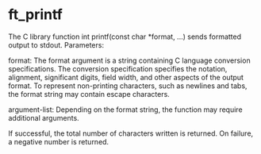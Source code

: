 # ft_printf
The C library function int printf(const char *format, ...) sends formatted output to stdout.
Parameters:  

format: The format argument is a string containing C language conversion specifications. The conversion specification specifies the notation, alignment, significant digits, field width, and other aspects of the output format. To represent non-printing characters, such as newlines and tabs, the format string may contain escape characters.  

argument-list:	Depending on the format string, the function may require additional arguments.  

If successful, the total number of characters written is returned. On failure, a negative number is returned.
